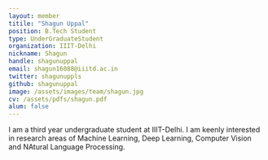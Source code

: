 ```yaml
---
layout: member
titile: "Shagun Uppal"
position: B.Tech Student
type: UnderGraduateStudent
organization: IIIT-Delhi
nickname: Shagun
handle: shagunuppal
email: shagun16088@iiitd.ac.in
twitter: shagunuppls
github: shagunuppal
image: /assets/images/team/shagun.jpg
cv: /assets/pdfs/shagun.pdf
alum: false
---
```


I am a third year undergraduate student at IIIT-Delhi. I am keenly interested in research areas of Machine Learning, Deep Learning, Computer Vision and NAtural Language Processing. 